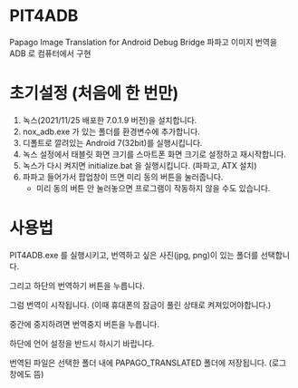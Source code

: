 # PIT4ADB

Papago Image Translation for Android Debug Bridge
파파고 이미지 번역을 ADB 로 컴퓨터에서 구현


# 초기설정 (처음에 한 번만)

1. 녹스(2021/11/25 배포한 7.0.1.9 버전)을 설치합니다.
2. nox_adb.exe 가 있는 폴더를 환경변수에 추가합니다.
3. 디폴트로 깔려있는 Android 7(32bit)를 실행시킵니다.
4. 녹스 설정에서 태블릿 화면 크기를 스마트폰 화면 크기로 설정하고 재시작합니다.
5. 녹스가 다시 켜지면 initialize.bat 을 실행시킵니다. (파파고, ATX 설치)
6. 파파고 들어가서 팝업창이 뜨면 미리 동의 버튼을 눌러줍니다.
    - 미리 동의 버튼 안 눌러놓으면 프로그램이 작동하지 않을 수도 있습니다.


# 사용법 
PIT4ADB.exe 를 실행시키고, 번역하고 싶은 사진(jpg, png)이 있는 폴더를 선택합니다.

그리고 하단의 번역하기 버튼을 누릅니다.

그럼 번역이 시작됩니다. (이때 휴대폰의 잠금이 풀린 상태로 켜져있어야합니다.)

중간에 중지하려면 번역중지 버튼을 누릅니다.

하단에 언어 설정을 반드시 하시기 바랍니다.

번역된 파일은 선택한 폴더 내에 PAPAGO_TRANSLATED 폴더에 저장됩니다. (로그 창에도 뜸)